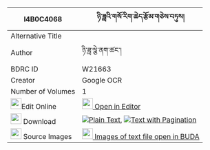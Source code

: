 |I4B0C4068|ཉི་ཟླའི་གསོ་རིག་ཆེད་རྩོམ་གཅེས་བཏུས། 
| --- | --- 
|Alternative Title |
|Author| ཉི་ཟླ་ལྕེ་ནག་ཚང་།
|BDRC ID | W21663
|Creator | Google OCR
|Number of Volumes| 1
|<img width="25" src="https://img.icons8.com/color/25/000000/edit-property.png">Edit Online| [<img width="25" src="https://avatars.githubusercontent.com/u/45091458?s=200&v=4"> Open in Editor](http://editor.openpecha.org/I4B0C4068)
|<img width="25" src="https://img.icons8.com/fluent/48/000000/download-2.png"/>  Download | [![](https://img.icons8.com/color/20/000000/txt.png)Plain Text](https://github.com/Openpecha/I4B0C4068/releases/download/v1/nyida_i_sorik_che_tsom_chetu_plain_I4B0C4068.zip), [![](https://img.icons8.com/color/20/000000/txt.png)Text with Pagination](https://github.com/Openpecha/I4B0C4068/releases/download/v1/nyida_i_sorik_che_tsom_chetu_pages_I4B0C4068.zip)
|<img width="25" src="https://img.icons8.com/plasticine/100/000000/pictures-folder.png"/>  Source Images | [<img width="25" src="https://library.bdrc.io/icons/BUDA-small.svg"> Images of text file open in BUDA](https://library.bdrc.io/show/bdr:W21663)